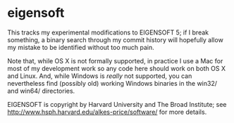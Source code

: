 eigensoft
=========

This tracks my experimental modifications to EIGENSOFT 5; if I break something, a binary search through my commit history will hopefully allow my mistake to be identified without too much pain.

Note that, while OS X is not formally supported, in practice I use a Mac for most of my development work so any code here should work on both OS X and Linux.  And, while Windows is *really* not supported, you can nevertheless find (possibly old) working Windows binaries in the win32/ and win64/ directories.


EIGENSOFT is copyright by Harvard University and The Broad Institute; see http://www.hsph.harvard.edu/alkes-price/software/ for more details.
